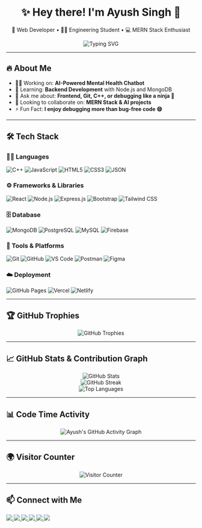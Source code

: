<h1 align="center">✨ Hey there! I'm Ayush Singh 👋</h1>

<p align="center">
  🚀 Web Developer • 👨‍🎓 Engineering Student • 💻 MERN Stack Enthusiast  
</p>

<p align="center">
  <img src="https://readme-typing-svg.demolab.com?font=Fira+Code&weight=600&pause=1000&color=F76E11&center=true&width=435&lines=Building+cool+stuff+with+code...;Frontend+%7C+Backend+%7C+Fullstack;Learning+Something+New+Everyday" alt="Typing SVG" />
</p>

---

## 🔥 About Me

- 👨‍💻 Working on: **AI-Powered Mental Health Chatbot**
- 🌱 Learning: **Backend Development** with Node.js and MongoDB
- 💬 Ask me about: **Frontend, Git, C++, or debugging like a ninja 🥷**
- 🤝 Looking to collaborate on: **MERN Stack & AI projects**
- ⚡ Fun Fact: **I enjoy debugging more than bug-free code 😄**

---

## 🛠️ Tech Stack

### 👨‍💻 Languages  
![C++](https://img.shields.io/badge/-C++-00599C?logo=cplusplus&logoColor=white&logoWidth=22)
![JavaScript](https://img.shields.io/badge/-JavaScript-F7DF1E?logo=javascript&logoColor=black&logoWidth=22)
![HTML5](https://img.shields.io/badge/-HTML5-E34F26?logo=html5&logoColor=white&logoWidth=22)
![CSS3](https://img.shields.io/badge/-CSS3-1572B6?logo=css3&logoColor=white&logoWidth=22)
![JSON](https://img.shields.io/badge/-JSON-292929?logo=json&logoColor=white&logoWidth=22)

### ⚙️ Frameworks & Libraries  
![React](https://img.shields.io/badge/-React-61DAFB?logo=react&logoColor=black&logoWidth=22)
![Node.js](https://img.shields.io/badge/-Node.js-339933?logo=node.js&logoColor=white&logoWidth=22)
![Express.js](https://img.shields.io/badge/-Express.js-000000?logo=express&logoColor=white&logoWidth=22)
![Bootstrap](https://img.shields.io/badge/-Bootstrap-7952B3?logo=bootstrap&logoColor=white&logoWidth=22)
![Tailwind CSS](https://img.shields.io/badge/-TailwindCSS-06B6D4?logo=tailwindcss&logoColor=white&logoWidth=22)

### 🗄️ Database  
![MongoDB](https://img.shields.io/badge/-MongoDB-47A248?logo=mongodb&logoColor=white&logoWidth=22)
![PostgreSQL](https://img.shields.io/badge/-PostgreSQL-336791?style=for-the-badge&logo=postgresql&logoColor=white&logoWidth=22)
![MySQL](https://img.shields.io/badge/-MySQL-005C84?style=for-the-badge&logo=mysql&logoColor=white&logoWidth=22)
![Firebase](https://img.shields.io/badge/-Firebase-FFCA28?style=for-the-badge&logo=firebase&logoColor=black&logoWidth=22)

### 🧰 Tools & Platforms  
![Git](https://img.shields.io/badge/-Git-F05032?logo=git&logoColor=white&logoWidth=22)
![GitHub](https://img.shields.io/badge/-GitHub-181717?logo=github&logoColor=white&logoWidth=22)
![VS Code](https://img.shields.io/badge/-VS%20Code-007ACC?logo=visual-studio-code&logoColor=white&logoWidth=22)
![Postman](https://img.shields.io/badge/-Postman-FF6C37?logo=postman&logoColor=white&logoWidth=22)
![Figma](https://img.shields.io/badge/-Figma-F24E1E?logo=figma&logoColor=white&logoWidth=22)

### ☁️ Deployment  
![GitHub Pages](https://img.shields.io/badge/-GitHub%20Pages-121013?logo=github&logoColor=white&logoWidth=22)
![Vercel](https://img.shields.io/badge/-Vercel-000000?logo=vercel&logoColor=white&logoWidth=22)
![Netlify](https://img.shields.io/badge/-Netlify-00C7B7?logo=netlify&logoColor=white&logoWidth=22)

---

## 🏆 GitHub Trophies

<p align="center">
  <img src="https://github-profile-trophy.vercel.app/?username=ayushsingh7982&theme=radical&row=2&column=3" alt="GitHub Trophies" />
</p>

---

## 📈 GitHub Stats & Contribution Graph

<p align="center">
  <img src="https://github-readme-stats.vercel.app/api?username=ayushsingh7982&show_icons=true&theme=radical" alt="GitHub Stats" />
  <br />
  <img src="https://github-readme-streak-stats.herokuapp.com?user=ayushsingh7982&theme=radical" alt="GitHub Streak" />
  <br />
  <img src="https://github-readme-stats.vercel.app/api/top-langs/?username=ayushsingh7982&layout=compact&theme=radical" alt="Top Languages" />
</p>

---

## 📊 Code Time Activity

<p align="center">
  <img src="https://github-readme-activity-graph.vercel.app/graph?username=ayushsingh7982&theme=vue&area=true&hide_border=true" alt="Ayush's GitHub Activity Graph" />
</p>

---

## 🌍 Visitor Counter

<p align="center">
  <img src="https://komarev.com/ghpvc/?username=ayushsingh7982&label=Profile%20Views&color=0e75b6&style=flat" alt="Visitor Counter" />
</p>

---

## 📫 Connect with Me

<p align="left">
  <!-- Portfolio -->
  <a href="https://ayushportfolio-ab80.onrender.com" target="_blank">
    <img src="https://img.shields.io/badge/Portfolio-%23000000.svg?style=for-the-badge&logo=firefox&logoColor=white&logoWidth=22" />
  </a>

  <!-- LinkedIn -->
  <a href="https://www.linkedin.com/in/ayushsingh7982/" target="_blank">
    <img src="https://img.shields.io/badge/LinkedIn-%230077B5.svg?style=for-the-badge&logo=linkedin&logoColor=white&logoWidth=22" />
  </a>

  <!-- Email -->
  <a href="mailto:singhayush8376@gmail.com" target="_blank">
    <img src="https://img.shields.io/badge/Email-D14836?style=for-the-badge&logo=gmail&logoColor=white&logoWidth=22" />
  </a>

  <!-- Resume -->
  <a href="https://drive.google.com/file/d/1kBffWjGogN7siO8v5qjrPa3xGiw-TqP_/view?usp=sharing" target="_blank">
    <img src="https://img.shields.io/badge/Resume-%2300C851.svg?style=for-the-badge&logo=googledrive&logoColor=white&logoWidth=22" />
  </a>

  <!-- Twitter -->
  <a href="https://twitter.com/ayush8285" target="_blank">
    <img src="https://img.shields.io/badge/Twitter-%231DA1F2.svg?style=for-the-badge&logo=twitter&logoColor=white&logoWidth=22" />
  </a>

  <!-- Instagram -->
  <a href="https://instagram.com/ayyushssingh" target="_blank">
    <img src="https://img.shields.io/badge/Instagram-%23E4405F.svg?style=for-the-badge&logo=instagram&logoColor=white&logoWidth=22" />
  </a>
</p>



<!---
ayushsingh7982/ayushsingh7982 is a ✨ special ✨ repository because its `README.md` (this file) appears on your GitHub profile.
--->
